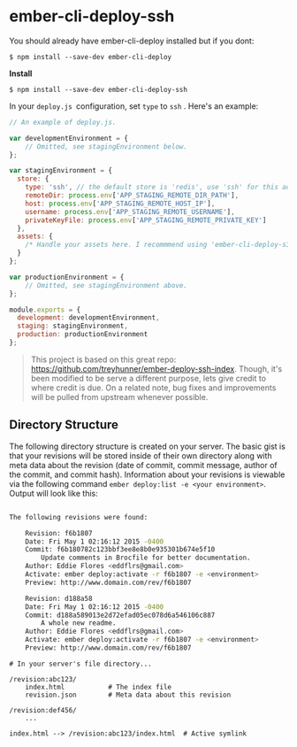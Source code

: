 # ember-cli-deploy-ssh #

You should already have ember-cli-deploy installed but if you dont:

```
$ npm install --save-dev ember-cli-deploy
```

**Install**

```
$ npm install --save-dev ember-cli-deploy-ssh
```

In your `deploy.js `configuration, set `type` to `ssh` . Here's an example:

```js
// An example of deploy.js.

var developmentEnvironment = {
    // Omitted, see stagingEnvironment below.
};

var stagingEnvironment = {
  store: {
    type: 'ssh', // the default store is 'redis', use 'ssh' for this addon.
    remoteDir: process.env['APP_STAGING_REMOTE_DIR_PATH'],
    host: process.env['APP_STAGING_REMOTE_HOST_IP'],
    username: process.env['APP_STAGING_REMOTE_USERNAME'],
    privateKeyFile: process.env['APP_STAGING_REMOTE_PRIVATE_KEY']
  },
  assets: {
    /* Handle your assets here. I recommmend using 'ember-cli-deploy-s3' */
  }
};

var productionEnvironment = {
    // Omitted, see stagingEnvironment above.
};

module.exports = {
  development: developmentEnvironment,
  staging: stagingEnvironment,
  production: productionEnvironment
};

```


> This project is based on this great repo: https://github.com/treyhunner/ember-deploy-ssh-index. Though, it's been modified to be serve a different purpose, lets give credit to where credit is due. On a related note, bug fixes and improvements will be pulled from upstream whenever possible.

## Directory Structure ##

The following directory structure is created on your server. The basic gist is that your revisions will be stored inside of their own directory along with meta data about the revision (date of commit, commit message, author of the commit, and commit hash). Information about your revisions is viewable via the following command `ember deploy:list -e <your environment>`. Output will look like this:

```sh

The following revisions were found:

    Revision: f6b1807
    Date: Fri May 1 02:16:12 2015 -0400
    Commit: f6b180782c123bbf3ee8e8b0e935301b674e5f10
        Update comments in Brocfile for better documentation.
    Author: Eddie Flores <eddflrs@gmail.com>
    Activate: ember deploy:activate -r f6b1807 -e <environment>
    Preview: http://www.domain.com/rev/f6b1807

    Revision: d188a58
    Date: Fri May 1 02:16:12 2015 -0400
    Commit: d188a589013e2d72efad05ec078d6a546106c887
        A whole new readme.
    Author: Eddie Flores <eddflrs@gmail.com>
    Activate: ember deploy:activate -r f6b1807 -e <environment>
    Preview: http://www.domain.com/rev/f6b1807

```

```
# In your server's file directory...

/revision:abc123/
    index.html           # The index file
    revision.json        # Meta data about this revision

/revision:def456/
    ...

index.html --> /revision:abc123/index.html  # Active symlink

```
